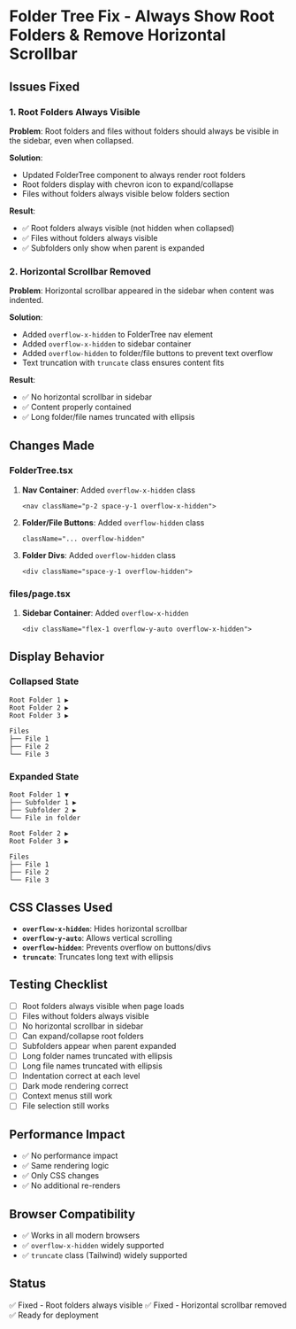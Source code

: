 # Folder Tree Fix - Always Show Root Folders & Remove Horizontal Scrollbar

## Issues Fixed

### 1. Root Folders Always Visible
**Problem**: Root folders and files without folders should always be visible in the sidebar, even when collapsed.

**Solution**: 
- Updated FolderTree component to always render root folders
- Root folders display with chevron icon to expand/collapse
- Files without folders always visible below folders section

**Result**: 
- ✅ Root folders always visible (not hidden when collapsed)
- ✅ Files without folders always visible
- ✅ Subfolders only show when parent is expanded

### 2. Horizontal Scrollbar Removed
**Problem**: Horizontal scrollbar appeared in the sidebar when content was indented.

**Solution**:
- Added `overflow-x-hidden` to FolderTree nav element
- Added `overflow-x-hidden` to sidebar container
- Added `overflow-hidden` to folder/file buttons to prevent text overflow
- Text truncation with `truncate` class ensures content fits

**Result**:
- ✅ No horizontal scrollbar in sidebar
- ✅ Content properly contained
- ✅ Long folder/file names truncated with ellipsis

## Changes Made

### FolderTree.tsx
1. **Nav Container**: Added `overflow-x-hidden` class
   ```tsx
   <nav className="p-2 space-y-1 overflow-x-hidden">
   ```

2. **Folder/File Buttons**: Added `overflow-hidden` class
   ```tsx
   className="... overflow-hidden"
   ```

3. **Folder Divs**: Added `overflow-hidden` class
   ```tsx
   <div className="space-y-1 overflow-hidden">
   ```

### files/page.tsx
1. **Sidebar Container**: Added `overflow-x-hidden`
   ```tsx
   <div className="flex-1 overflow-y-auto overflow-x-hidden">
   ```

## Display Behavior

### Collapsed State
```
Root Folder 1 ▶
Root Folder 2 ▶
Root Folder 3 ▶

Files
├── File 1
├── File 2
└── File 3
```

### Expanded State
```
Root Folder 1 ▼
├── Subfolder 1 ▶
├── Subfolder 2 ▶
└── File in folder

Root Folder 2 ▶
Root Folder 3 ▶

Files
├── File 1
├── File 2
└── File 3
```

## CSS Classes Used

- **`overflow-x-hidden`**: Hides horizontal scrollbar
- **`overflow-y-auto`**: Allows vertical scrolling
- **`overflow-hidden`**: Prevents overflow on buttons/divs
- **`truncate`**: Truncates long text with ellipsis

## Testing Checklist

- [ ] Root folders always visible when page loads
- [ ] Files without folders always visible
- [ ] No horizontal scrollbar in sidebar
- [ ] Can expand/collapse root folders
- [ ] Subfolders appear when parent expanded
- [ ] Long folder names truncated with ellipsis
- [ ] Long file names truncated with ellipsis
- [ ] Indentation correct at each level
- [ ] Dark mode rendering correct
- [ ] Context menus still work
- [ ] File selection still works

## Performance Impact

- ✅ No performance impact
- ✅ Same rendering logic
- ✅ Only CSS changes
- ✅ No additional re-renders

## Browser Compatibility

- ✅ Works in all modern browsers
- ✅ `overflow-x-hidden` widely supported
- ✅ `truncate` class (Tailwind) widely supported

## Status

✅ Fixed - Root folders always visible
✅ Fixed - Horizontal scrollbar removed
✅ Ready for deployment
